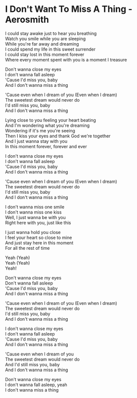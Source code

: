 # I Don't Want To Miss A Thing - Aerosmith

I could stay awake just to hear you breathing\
Watch you smile while you are sleeping\
While you're far away and dreaming\
I could spend my life in this sweet surrender\
I could stay lost in this moment forever\
Where every moment spent with you is a moment I treasure

Don't wanna close my eyes\
I don't wanna fall asleep\
'Cause I'd miss you, baby\
And I don't wanna miss a thing

'Cause even when I dream of you (Even when I dream)\
The sweetest dream would never do\
I'd still miss you, baby\
And I don't wanna miss a thing

Lying close to you feeling your heart beating\
And I'm wondering what you're dreaming\
Wondering if it's me you're seeing\
Then I kiss your eyes and thank God we're together\
And I just wanna stay with you\
In this moment forever, forever and ever

I don't wanna close my eyes\
I don't wanna fall asleep\
'Cause I'd miss you, baby\
And I don't wanna miss a thing

'Cause even when I dream of you (Even when I dream)\
The sweetest dream would never do\
I'd still miss you, baby\
And I don't wanna miss a thing

I don't wanna miss one smile\
I don't wanna miss one kiss\
Well, I just wanna be with you\
Right here with you, just like this

I just wanna hold you close\
I feel your heart so close to mine\
And just stay here in this moment\
For all the rest of time

Yeah (Yeah)\
Yeah (Yeah)\
Yeah!

Don't wanna close my eyes\
Don't wanna fall asleep\
'Cause I'd miss you, baby\
And I don't wanna miss a thing

'Cause even when I dream of you (Even when I dream)\
The sweetest dream would never do\
I'd still miss you, baby\
And I don't wanna miss a thing

I don't wanna close my eyes\
I don't wanna fall asleep\
'Cause I'd miss you, baby\
And I don't wanna miss a thing

'Cause even when I dream of you\
The sweetest dream would never do\
And I'd still miss you, baby\
And I don't wanna miss a thing

Don't wanna close my eyes\
I don't wanna fall asleep, yeah\
I don't wanna miss a thing